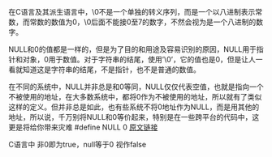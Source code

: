 在C语言及其派生语言中，\0不是一个单独的转义序列，而是一个以八进制表示常数，而常数的数值为0，\0后面不能接0至7的数字，不然会视为是一个八进制的数字。

NULL和0的值都是一样的，但是为了目的和用途及容易识别的原因，NULL用于指针和对象，0用于数值。对于字符串的结尾，使用’\0’，它的值也是0，但是让人一看就知道这是字符串的结尾，不是指针，也不是普通的数值。

在不同的系统中，NULL并非总是和0等同，NULL仅仅代表空值，也就是指向一个不被使用的地址，在大多数系统中，都将0作为不被使用的地址，所以就有了类似这样的定义。但并非总是如此，也有些系统不将0地址作为NULL，而是用其他的地址，所以说，千万别将NULL和0等价起来，特别是在一些跨平台的代码中，这更是将给你带来灾难 #define NULL 0
[原文链接](https://blog.csdn.net/xingerr/article/details/71023294)


C语言中 非0即为true，null等于0 视作false



